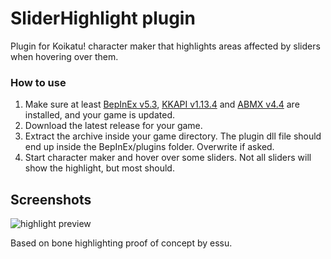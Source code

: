 # SliderHighlight plugin
Plugin for Koikatu! character maker that highlights areas affected by sliders when hovering over them.

### How to use
1. Make sure at least [BepInEx v5.3](https://github.com/BepInEx/BepInEx), [KKAPI v1.13.4](https://github.com/ManlyMarco/KKAPI) and [ABMX v4.4](https://github.com/ManlyMarco/ABMX) are installed, and your game is updated.
2. Download the latest release for your game.
3. Extract the archive inside your game directory. The plugin dll file should end up inside the BepInEx/plugins folder. Overwrite if asked.
4. Start character maker and hover over some sliders. Not all sliders will show the highlight, but most should.

## Screenshots
![highlight preview](https://user-images.githubusercontent.com/39247311/99866555-685c8900-2bb2-11eb-8b65-d10b9e0451b8.png)

Based on bone highlighting proof of concept by essu.
